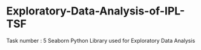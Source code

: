 # Exploratory-Data-Analysis-of-IPL-TSF
Task number : 5
Seaborn Python Library used for Exploratory Data Analysis  
